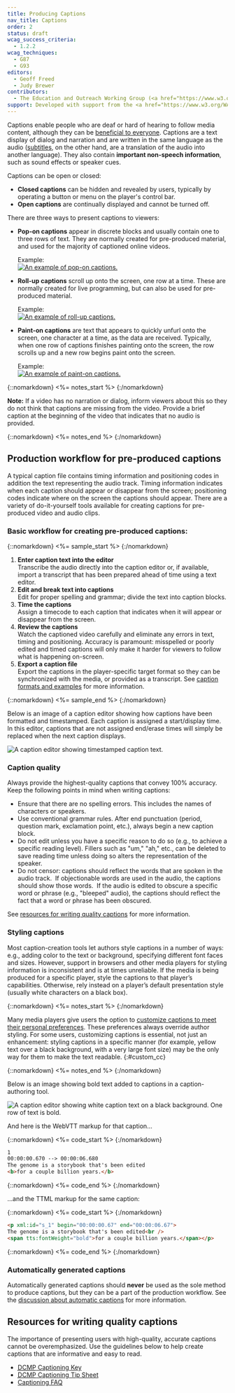 ```yaml
---
title: Producing Captions
nav_title: Captions
order: 2
status: draft
wcag_success_criteria:
  - 1.2.2
wcag_techniques:
  - G87
  - G93
editors:
  - Geoff Freed
  - Judy Brewer
contributors:
  - The Education and Outreach Working Group (<a href="https://www.w3.org/WAI/EO/">EOWG</a>)
support: Developed with support from the <a href="https://www.w3.org/WAI/WCAGTA/">U.S. Access Board, WCAG TA Project</a>
---
```


Captions enable people who are deaf or hard of hearing to follow media content, although they can be [beneficial to everyone](index.html#cc+ad_purpose). Captions are a text display of dialog and narration and are written in the same language as the audio ([subtitles](subtitles.html), on the other hand, are a translation of the audio into another language). They also contain **important non-speech information**, such as sound effects or speaker cues.

Captions can be open or closed:

-   **Closed captions** can be hidden and revealed by users, typically
    by operating a button or menu on the player's control bar.
-   **Open captions** are continually displayed and cannot be turned off.

There are three ways to present captions to viewers:

-   **Pop-on captions** appear in discrete blocks and usually
    contain one to three rows of text. They are normally created for
    pre-produced material, and used for the majority of captioned
    online videos.

    Example:<br>
    [![An example of pop-on captions.](cc_perspectives.png)](https://www.w3.org/WAI/perspectives/captions.html)
-   **Roll-up captions** scroll up onto the
    screen, one row at a time. These are normally created for live programming, but can
    also be used for pre-produced material.

    Example:<br>
    [![An example of roll-up captions.](roll-up.png)](http://ncamftp.wgbh.org/sp/wai/roll-up_cc.mp4)
-   **Paint-on captions** are text that appears to quickly unfurl onto the screen, one character at a time, as the data are received. Typically, when one row of captions finishes painting onto the screen, the row scrolls up and a new row begins paint onto the screen.

    Example:<br>
    [![An example of paint-on captions.](paint-on.png)](http://ncamftp.wgbh.org/sp/wai/paint-on_cc.mp4)

{::nomarkdown}
<%= notes_start %>
{:/nomarkdown}

**Note:** If a video has no narration or dialog, inform viewers about this so they do not think that captions are missing from the video. Provide a brief caption at the beginning of the video that indicates that no audio is provided.

{::nomarkdown}
<%= notes_end %>
{:/nomarkdown}

## Production workflow for pre-produced captions

A typical caption file contains timing information and positioning codes in addition the text representing the audio track. Timing information indicates when each caption should appear or disappear from the screen; positioning codes indicate where on the screen the captions should appear.  There are
a variety of do-it-yourself tools available for creating captions for pre-produced video and audio clips.

### Basic workflow for creating pre-produced captions:

{::nomarkdown}
<%= sample_start %>
{:/nomarkdown}

1.  **Enter caption text into the editor**<br>
    Transcribe the audio directly into the caption editor or, if
    available, import a transcript that has been prepared ahead of time using a text editor.
2.  **Edit and break text into captions**<br>
    Edit for proper spelling and grammar; divide the text into caption
    blocks.
3.  **Time the captions**<br>
    Assign a timecode to each caption that indicates when it will appear
    or disappear from the screen.
4.  **Review the captions**<br>
    Watch the captioned video carefully and eliminate any errors in text, timing and positioning.
    Accuracy is paramount: misspelled or poorly edited and timed
    captions will only make it harder for viewers to follow what is
    happening on-screen.
5.  **Export a caption file**<br>
    Export the captions in the player-specific target format so they can be synchronized with the media, or provided as a transcript. See [caption formats and
    examples](formats.html) for more information.

{::nomarkdown}
<%= sample_end %>
{:/nomarkdown}


Below is an image of a caption editor showing how captions have been
formatted and timestamped. Each caption is assigned a start/display time. In this editor, captions that are not assigned end/erase times will simply be replaced when the next caption displays.

![A caption editor showing timestamped caption text.](timecodes.png)

### Caption quality

Always provide the highest-quality captions that convey 100% accuracy.
Keep the following points in mind when writing
captions:

-   Ensure that there are no spelling errors. This includes the names of
    characters or speakers.
-   Use conventional grammar rules. After end punctuation (period,
    question mark, exclamation point, etc.), always begin a new caption block.
-   Do not edit unless you have a specific reason to do so (e.g., to
    achieve a specific reading level). Fillers such as "um," "ah," etc.,
    can be deleted to save reading time unless doing so alters the
    representation of the speaker.
-   Do not censor: captions should reflect the words that are spoken in the audio track.  If objectionable words are used in the audio, the captions should show those words.  If the audio is edited to obscure a specific word or phrase (e.g., "bleeped" audio), the captions should reflect the fact that a word or phrase has been obscured.

See [resources for writing quality captions](#resources-for-writing-quality-captions) for more
information.

### Styling captions

Most caption-creation tools let authors style captions in a number of ways: e.g., adding color to the text or background, specifying different font faces and sizes. However, support in browsers and other media players for styling information is inconsistent and is at times unreliable. If the media is being produced for a specific player, style the captions to that player’s capabilities.  Otherwise, rely instead on a player’s default presentation style (usually white characters on a black box).

{::nomarkdown}
<%= notes_start %>
{:/nomarkdown}

Many media players give users the option to [customize captions to meet their personal preferences](playing.html#user-customization-of-captions). These preferences always override author styling. For some users, customizing captions is essential, not just an enhancement: styling captions in a specific manner (for example, yellow text over a black background, with a very large font size) may be the only way for them to make the text readable.
{:#custom_cc}

{::nomarkdown}
<%= notes_end %>
{:/nomarkdown}

Below is an image showing bold text added to captions in a
caption-authoring tool.

![A caption editor showing white caption text on a black background. One
row of text is bold.](text_bold.png)

And here is the WebVTT markup for that caption…

{::nomarkdown}
<%= code_start %>
{:/nomarkdown}

~~~html
1
00:00:00.670 --> 00:00:06.680
The genome is a storybook that's been edited
<b>for a couple billion years.</b>
~~~

{::nomarkdown}
<%= code_end %>
{:/nomarkdown}

…and the TTML markup for the same caption:

{::nomarkdown}
<%= code_start %>
{:/nomarkdown}

~~~html
<p xml:id="s_1" begin="00:00:00.67" end="00:00:06.67">
The genome is a storybook that's been edited<br />
<span tts:fontWeight="bold">for a couple billion years.</span></p>
~~~

{::nomarkdown}
<%= code_end %>
{:/nomarkdown}

### Automatically generated captions

Automatically generated captions should **never** be used as the sole method to produce captions, but they can be a part of the production workflow. See the [discussion about automatic captions](automatically-generated-captions.html) for more information.

## Resources for writing quality captions

The importance of presenting users with high-quality, accurate captions
cannot be overemphasized. Use the guidelines below to help create
captions that are informative and easy to read.

-   [<abbr title="Described and Captioned Media Program">DCMP</abbr> Captioning
    Key](http://www.captioningkey.org/quality_captioning.html)
-   [<abbr title="Described and Captioned Media Program">DCMP</abbr> Captioning Tip Sheet](https://www.dcmp.org/ai/225/)
-   [Captioning FAQ](http://main.wgbh.org/wgbh/pages/mag/services/captioning/faq/sugg-styles-conv-faq.html)
